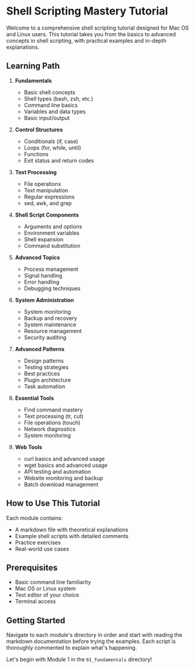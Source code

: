 # Shell Scripting Mastery Tutorial

Welcome to a comprehensive shell scripting tutorial designed for Mac OS and Linux users. This tutorial takes you from the basics to advanced concepts in shell scripting, with practical examples and in-depth explanations.

## Learning Path

1. **Fundamentals**
   - Basic shell concepts
   - Shell types (bash, zsh, etc.)
   - Command line basics
   - Variables and data types
   - Basic input/output

2. **Control Structures**
   - Conditionals (if, case)
   - Loops (for, while, until)
   - Functions
   - Exit status and return codes

3. **Text Processing**
   - File operations
   - Text manipulation
   - Regular expressions
   - sed, awk, and grep

4. **Shell Script Components**
   - Arguments and options
   - Environment variables
   - Shell expansion
   - Command substitution

5. **Advanced Topics**
   - Process management
   - Signal handling
   - Error handling
   - Debugging techniques

6. **System Administration**
   - System monitoring
   - Backup and recovery
   - System maintenance
   - Resource management
   - Security auditing

7. **Advanced Patterns**
   - Design patterns
   - Testing strategies
   - Best practices
   - Plugin architecture
   - Task automation

8. **Essential Tools**
   - Find command mastery
   - Text processing (tr, cut)
   - File operations (touch)
   - Network diagnostics
   - System monitoring

9. **Web Tools**
   - curl basics and advanced usage
   - wget basics and advanced usage
   - API testing and automation
   - Website monitoring and backup
   - Batch download management

## How to Use This Tutorial

Each module contains:
- A markdown file with theoretical explanations
- Example shell scripts with detailed comments
- Practice exercises
- Real-world use cases

## Prerequisites

- Basic command line familiarity
- Mac OS or Linux system
- Text editor of your choice
- Terminal access

## Getting Started

Navigate to each module's directory in order and start with reading the markdown documentation before trying the examples. Each script is thoroughly commented to explain what's happening.

Let's begin with Module 1 in the `01_fundamentals` directory!
